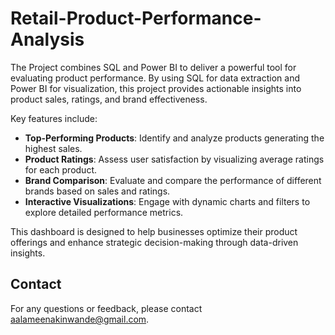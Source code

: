 # Retail-Product-Performance-Analysis

The Project combines SQL and Power BI to deliver a powerful tool for evaluating product performance. By using SQL for data extraction and Power BI for visualization, this project provides actionable insights into product sales, ratings, and brand effectiveness. 

Key features include:

- **Top-Performing Products**: Identify and analyze products generating the highest sales.
- **Product Ratings**: Assess user satisfaction by visualizing average ratings for each product.
- **Brand Comparison**: Evaluate and compare the performance of different brands based on sales and ratings.
- **Interactive Visualizations**: Engage with dynamic charts and filters to explore detailed performance metrics.

This dashboard is designed to help businesses optimize their product offerings and enhance strategic decision-making through data-driven insights.

## Contact

For any questions or feedback, please contact [aalameenakinwande@gmail.com](mailto:aalameenakinwande@gmail.com).
